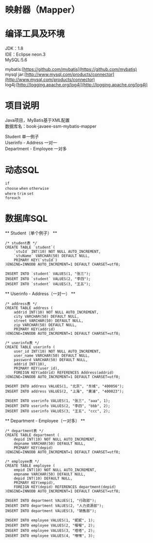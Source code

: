 # 映射器（Mapper）  

# 编译工具及环境  

JDK：1.8  
IDE：Eclipse neon.3  
MySQL:5.6  

mybatis:[https://github.com/mybatis](https://github.com/mybatis)  
mysql jar:[http://www.mysql.com/products/connector](http://www.mysql.com/products/connector)  
log4j:[http://logging.apache.org/log4j](http://logging.apache.org/log4j)

# 项目说明  

Java项目，MyBatis基于XML配置  
数据库名：book-javaee-ssm-mybatis-mapper  

Student 单一例子  
Userinfo - Address	一对一  
Department - Employee	一对多  

# 动态SQL  

`if`  
`choose` `when` `otherwise`  
`where` `trim` `set`  
`foreach`  


# 数据库SQL  

** Student（单个例子） **  

```
/* student表 */
CREATE TABLE `student`(
	`stuId` INT(10) NOT NULL AUTO_INCREMENT,
	`stuName` VARCHAR(50) DEFAULT NULL,
	PRIMARY KEY(`stuId`)
)ENGINE=INNODB AUTO_INCREMENT=1 DEFAULT CHARSET=utf8;

INSERT INTO `student` VALUES(1, "张三");
INSERT INTO `student` VALUES(2, "李四");
INSERT INTO `student` VALUES(3, "王五");
```

** Userinfo - Address（一对一） **

```
/* address表 */
CREATE TABLE address (
	addrid INT(10) NOT NULL AUTO_INCREMENT,
	city VARCHAR(50) DEFAULT NULL,
	street VARCHAR(50) DEFAULT NULL,
	zip VARCHAR(50) DEFAULT NULL,
	PRIMARY KEY(addrid)
)ENGINE=INNODB AUTO_INCREMENT=1 DEFAULT CHARSET=utf8;

/* userinfo表 */
CREATE TABLE userinfo (
	user_id INT(10) NOT NULL AUTO_INCREMENT,
	user_name VARCHAR(50) DEFAULT NULL,
	password VARCHAR(50) DEFAULT NULL,
	addrid INT(10),
	PRIMARY KEY(user_id),
	FOREIGN KEY(addrid) REFERENCES Address(addrid)
)ENGINE=INNODB AUTO_INCREMENT=1 DEFAULT CHARSET=utf8;

INSERT INTO address VALUES(1, "北京", "东城", "400056");
INSERT INTO address VALUES(2, "上海", "黄浦", "400023");

INSERT INTO userinfo VALUES(1, "张三", "aaa", 1);
INSERT INTO userinfo VALUES(2, "李四", "bbb", 2);
INSERT INTO userinfo VALUES(3, "王五", "ccc", 2);
```

** Department - Employee（一对多） **  

```
/* department表 */
CREATE TABLE department (
	depid INT(10) NOT NULL AUTO_INCREMENT,
	depname VARCHAR(50) DEFAULT NULL,
	PRIMARY KEY(depid)
)ENGINE=INNODB AUTO_INCREMENT=1 DEFAULT CHARSET=utf8;

/* employee表 */
CREATE TABLE employee (
	empid INT(10) NOT NULL AUTO_INCREMENT,
	empname VARCHAR(50) DEFAULT NULL,
	depid INT(10) DEFAULT NULL,
	PRIMARY KEY(empid),
	FOREIGN KEY(depid) REFERENCES department(depid)
)ENGINE=INNODB AUTO_INCREMENT=1 DEFAULT CHARSET=utf8;

INSERT INTO department VALUES(1, "行政部");
INSERT INTO department VALUES(2, "人力资源部");
INSERT INTO department VALUES(3, "销售部");

INSERT INTO employee VALUES(1, "妮妮", 1);
INSERT INTO employee VALUES(2, "喔喔", 2);
INSERT INTO employee VALUES(3, "塔塔", 2);
INSERT INTO employee VALUES(4, "嘿嘿", 3);
```
